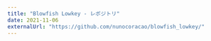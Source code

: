 ```yaml
---
title: "Blowfish Lowkey - レポジトリ"
date: 2021-11-06
externalUrl: "https://github.com/nunocoracao/blowfish_lowkey/"
---
```

